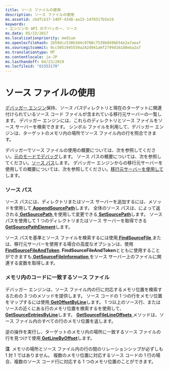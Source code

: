 ```yaml
---
title: ソース ファイルの使用
description: ソース ファイルの使用
ms.assetid: c6dfcb37-140f-43d8-aa15-14f0317b5e19
keywords:
- エンジンの API のデバッガー、ソース
ms.date: 05/23/2017
ms.localizationpriority: medium
ms.openlocfilehash: 2b59dcc530b3d4c9708c7539b049b654e2a7aeaf
ms.sourcegitcommit: 0cc5051945559a242d941a6f2799d161d8eba2a7
ms.translationtype: MT
ms.contentlocale: ja-JP
ms.lasthandoff: 04/23/2019
ms.locfileid: "63353170"
---
```

# <a name="using-source-files"></a>ソース ファイルの使用


[デバッガー エンジン](introduction.md#debugger-engine)保持、*ソース パス*ディレクトリと現在のターゲットに関連付けられているソース コード ファイルが含まれている移行元サーバーの一覧します。 デバッガー エンジンには、これらのディレクトリとソース ファイルをソース サーバーを検索できます。 シンボル ファイルを利用して、デバッガー エンジンは、ターゲットのメモリ内の場所でソース ファイル内の行を照合できます。

デバッガーでソース ファイルの使用の概要については、次を参照してください。[元のモードでデバッグ](debugging-in-source-mode.md)します。 ソース パスの概要については、次を参照してください。[ソース パス](source-path.md)します。 デバッガー エンジンからの移行元サーバーを使用しての概要については、次を参照してください。[移行元サーバーを使用して](using-a-source-server.md)します。

### <a name="span-idsourcepathspanspan-idsourcepathspansource-path"></a><span id="source_path"></span><span id="SOURCE_PATH"></span>ソース パス

ソース パスには、ディレクトリまたはソース サーバーを追加するには、メソッドを使用して[ **AppendSourcePath**](https://msdn.microsoft.com/library/windows/hardware/ff538102)します。 全体のソース パスは、によって返される[ **GetSourcePath** ](https://msdn.microsoft.com/library/windows/hardware/ff548358)を使用して変更できる[ **SetSourcePath**](https://msdn.microsoft.com/library/windows/hardware/ff556781)します。 ソース パスを使用して 1 つのディレクトリまたはソース サーバーを取得できる[ **GetSourcePathElement**](https://msdn.microsoft.com/library/windows/hardware/ff548367)します。

ソース パスを基準とソース ファイルを検索するには使用[ **FindSourceFile** ](https://msdn.microsoft.com/library/windows/hardware/ff545423)または、移行元サーバーを使用する場合の高度なオプションは、使用[ **FindSourceFileAndToken**](https://msdn.microsoft.com/library/windows/hardware/ff545430). **FindSourceFileAndToken**とともに使用することができますも[ **GetSourceFileInformation** ](https://msdn.microsoft.com/library/windows/hardware/ff548321)をソース サーバー上のファイルに関連する変数を取得します。

### <a name="span-idmatchingsourcefilestocodeinmemoryspanspan-idmatchingsourcefilestocodeinmemoryspanmatching-source-files-to-code-in-memory"></a><span id="matching_source_files_to_code_in_memory"></span><span id="MATCHING_SOURCE_FILES_TO_CODE_IN_MEMORY"></span>メモリ内のコードに一致するソース ファイル

デバッガー エンジンは、ソース ファイル内の行に対応するメモリ位置を検索するための 3 つのメソッドを提供します。 ソース コードの 1 つの行をメモリ位置をマップするには使用[ **GetOffsetByLine**](https://msdn.microsoft.com/library/windows/hardware/ff548022)します。 1 つ以上のソース行、またはソースの近くにある行のメモリ位置を検索するを使用して、 [ **GetSourceEntriesByLine**](https://msdn.microsoft.com/library/windows/hardware/ff548305)します。 [ **GetSourceFileLineOffsets** ](https://msdn.microsoft.com/library/windows/hardware/ff548339)メソッドは、ソース ファイル内のすべての行のメモリ位置を返します。

逆の操作を実行し、ターゲットのメモリ内の場所に一致するソース ファイルの行を見つけて使用[ **GetLineByOffset**](https://msdn.microsoft.com/library/windows/hardware/ff546995)します。

**注**  メモリの場所とソース ファイル内の行の間のリレーションシップが必ずしも 1 対 1 ではありません。 複数のメモリ位置に対応するソース コードの 1 行の場合、複数のソース コード行に対応する 1 つのメモリ位置のことができます。

 

 

 





